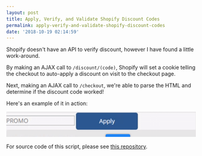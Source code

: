 ```yaml
---
layout: post
title: Apply, Verify, and Validate Shopify Discount Codes
permalink: apply-verify-and-validate-shopify-discount-codes
date: '2018-10-19 02:14:59'
---
```


Shopify doesn't have an API to verify discount, however I have found a little work-around.

By making an AJAX call to `/discount/(code)`, Shopify will set a cookie telling the checkout to auto-apply a discount on visit to the checkout page.

Next, making an AJAX call to `/checkout`, we're able to parse the HTML and determine if the discount code worked!

Here's an example of it in action:

![promo-verify](/assets/images/2018/10/promo-verify.gif)

For source code of this script, please see [this repository](https://github.com/osiset/Shopify-Frontend-Helper).
